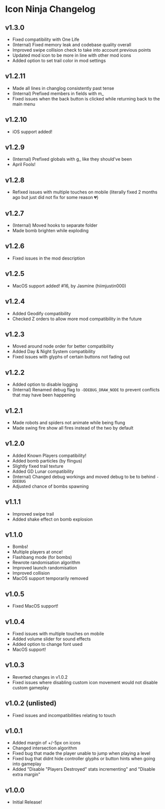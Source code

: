 # Icon Ninja Changelog
## v1.3.0
- Fixed compatibility with One Life
- (Internal) Fixed memory leak and codebase quality overall
- Improved swipe collision check to take into account previous points
- Updated mod icon to be more in line with other mod icons
- Added option to set trail color in mod settings
## v1.2.11
- Made all lines in changlog consistently past tense
- (Internal) Prefixed members in fields with m_
- Fixed issues when the back button is clicked while returning back to the main menu
## v1.2.10
- iOS support added!
## v1.2.9
- (Internal) Prefixed globals with g_ like they should've been
- April Fools!
## v1.2.8
- Refixed issues with multiple touches on mobile (literally fixed 2 months ago but just did not fix for some reason :broken_heart:)
## v1.2.7
- (Internal) Moved hooks to separate folder
- Made bomb brighten while exploding
## v1.2.6
- Fixed issues in the mod description
## v1.2.5
- MacOS support added! #16, by Jasmine (hiimjustin000)
## v1.2.4
- Added Geodify compatibility
- Checked Z orders to allow more mod compatibility in the future
## v1.2.3
- Moved around node order for better compatibility
- Added Day & Night System compatibility
- Fixed issues with glyphs of certain buttons not fading out
## v1.2.2
- Added option to disable logging
- (Internal) Renamed debug flag to `-DDEBUG_DRAW_NODE` to prevent conflicts that may have been happening
## v1.2.1
- Made robots and spiders not animate while being flung
- Made swing fire show all fires instead of the two by default
## v1.2.0
- Added Known Players compatibility!
- Added bomb particles (by flingus)
- Slightly fixed trail texture
- Added GD Lunar compatibility
- (Internal) Changed debug workings and moved debug to be to behind `-DDEBUG`
- Adjusted chance of bombs spawning
## v1.1.1
- Improved swipe trail
- Added shake effect on bomb explosion
## v1.1.0
- Bombs!
- Multiple players at once!
- Flashbang mode (for bombs)
- Rewrote randomisation algorithm
- Improved launch randomisation
- Improved collision
- MacOS support temporarily removed
## v1.0.5
- Fixed MacOS support!
## v1.0.4
- Fixed issues with multiple touches on mobile
- Added volume slider for sound effects
- Added option to change font used
- MacOS support!
## v1.0.3
- Reverted changes in v1.0.2
- Fixed issues where disabling custom icon movement would not disable custom gameplay
## v1.0.2 (unlisted)
- Fixed issues and incompatibilities relating to touch
## v1.0.1
- Added margin of +/-5px on icons
- Changed intersection algorithm
- Fixed bug that made the player unable to jump when playing a level
- Fixed bug that didnt hide controller glyphs or button hints when going into gameplay
- Added "Disable "Players Destroyed" stats incrementing" and "Disable extra margin"
## v1.0.0
- Initial Release!
